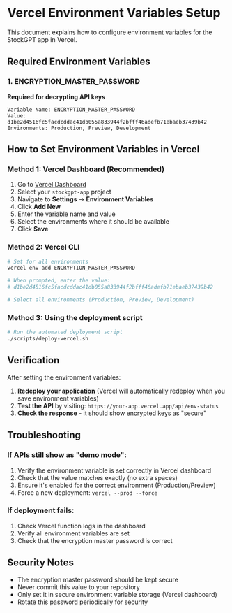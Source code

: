 # Vercel Environment Variables Setup

This document explains how to configure environment variables for the StockGPT app in Vercel.

## Required Environment Variables

### 1. ENCRYPTION_MASTER_PASSWORD
**Required for decrypting API keys**
```
Variable Name: ENCRYPTION_MASTER_PASSWORD
Value: d1be2d4516fc5facdcddac41db055a833944f2bfff46adefb71ebaeb37439b42
Environments: Production, Preview, Development
```

## How to Set Environment Variables in Vercel

### Method 1: Vercel Dashboard (Recommended)
1. Go to [Vercel Dashboard](https://vercel.com/dashboard)
2. Select your `stockgpt-app` project
3. Navigate to **Settings** → **Environment Variables**
4. Click **Add New**
5. Enter the variable name and value
6. Select the environments where it should be available
7. Click **Save**

### Method 2: Vercel CLI
```bash
# Set for all environments
vercel env add ENCRYPTION_MASTER_PASSWORD

# When prompted, enter the value:
# d1be2d4516fc5facdcddac41db055a833944f2bfff46adefb71ebaeb37439b42

# Select all environments (Production, Preview, Development)
```

### Method 3: Using the deployment script
```bash
# Run the automated deployment script
./scripts/deploy-vercel.sh
```

## Verification

After setting the environment variables:

1. **Redeploy your application** (Vercel will automatically redeploy when you save environment variables)
2. **Test the API** by visiting: `https://your-app.vercel.app/api/env-status`
3. **Check the response** - it should show encrypted keys as "secure"

## Troubleshooting

### If APIs still show as "demo mode":
1. Verify the environment variable is set correctly in Vercel dashboard
2. Check that the value matches exactly (no extra spaces)
3. Ensure it's enabled for the correct environment (Production/Preview)
4. Force a new deployment: `vercel --prod --force`

### If deployment fails:
1. Check Vercel function logs in the dashboard
2. Verify all environment variables are set
3. Check that the encryption master password is correct

## Security Notes

- The encryption master password should be kept secure
- Never commit this value to your repository
- Only set it in secure environment variable storage (Vercel dashboard)
- Rotate this password periodically for security
